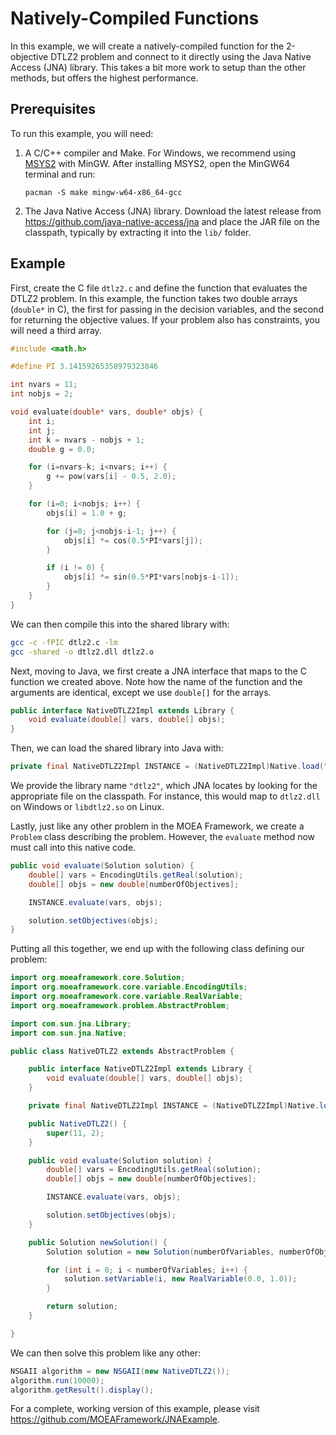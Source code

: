 # Natively-Compiled Functions

In this example, we will create a natively-compiled function for the 2-objective DTLZ2 problem and connect to it
directly using the Java Native Access (JNA) library.  This takes a bit more work to setup than the other methods,
but offers the highest performance.

## Prerequisites

To run this example, you will need:

1. A C/C++ compiler and Make.  For Windows, we recommend using [MSYS2](https://www.msys2.org/) with MinGW.  After
   installing MSYS2, open the MinGW64 terminal and run:
   ```
   pacman -S make mingw-w64-x86_64-gcc
   ```
   
2. The Java Native Access (JNA) library.  Download the latest release from https://github.com/java-native-access/jna
   and place the JAR file on the classpath, typically by extracting it into the `lib/` folder.

## Example

First, create the C file `dtlz2.c` and define the function that evaluates the DTLZ2 problem.  In this example, the
function takes two double arrays (`double*` in C), the first for passing in the decision variables, and the second
for returning the objective values.  If your problem also has constraints, you will need a third array.

<!-- c:https://raw.githubusercontent.com/MOEAFramework/JNAExample/main/dtlz2.c [18:46] -->

```c
#include <math.h>

#define PI 3.14159265358979323846

int nvars = 11;
int nobjs = 2;

void evaluate(double* vars, double* objs) {
    int i;
    int j;
    int k = nvars - nobjs + 1;
    double g = 0.0;

    for (i=nvars-k; i<nvars; i++) {
        g += pow(vars[i] - 0.5, 2.0);
    }

    for (i=0; i<nobjs; i++) {
        objs[i] = 1.0 + g;

        for (j=0; j<nobjs-i-1; j++) {
            objs[i] *= cos(0.5*PI*vars[j]);
        }

        if (i != 0) {
            objs[i] *= sin(0.5*PI*vars[nobjs-i-1]);
        }
    }
}
```

We can then compile this into the shared library with:

```bash
gcc -c -fPIC dtlz2.c -lm
gcc -shared -o dtlz2.dll dtlz2.o
```

Next, moving to Java, we first create a JNA interface that maps to the C function we created above.  Note how the
name of the function and the arguments are identical, except we use `double[]` for the arrays.

<!-- java:https://raw.githubusercontent.com/MOEAFramework/JNAExample/main/src/main/java/NativeDTLZ2.java [31:33] -->

```java
public interface NativeDTLZ2Impl extends Library {
    void evaluate(double[] vars, double[] objs);
}
```

Then, we can load the shared library into Java with:

<!-- java:https://raw.githubusercontent.com/MOEAFramework/JNAExample/main/src/main/java/NativeDTLZ2.java [35:35] -->

```java
private final NativeDTLZ2Impl INSTANCE = (NativeDTLZ2Impl)Native.load("dtlz2", NativeDTLZ2Impl.class);
```

We provide the library name `"dtlz2"`, which JNA locates by looking for the appropriate file on the classpath.
For instance, this would map to `dtlz2.dll` on Windows or `libdtlz2.so` on Linux.

Lastly, just like any other problem in the MOEA Framework, we create a `Problem` class describing the problem.
However, the `evaluate` method now must call into this native code.

<!-- java:https://raw.githubusercontent.com/MOEAFramework/JNAExample/main/src/main/java/NativeDTLZ2.java [41:48] -->

```java
public void evaluate(Solution solution) {
    double[] vars = EncodingUtils.getReal(solution);
    double[] objs = new double[numberOfObjectives];

    INSTANCE.evaluate(vars, objs);

    solution.setObjectives(objs);
}
```

Putting all this together, we end up with the following class defining our problem:

<!-- java:https://raw.githubusercontent.com/MOEAFramework/JNAExample/main/src/main/java/NativeDTLZ2.java [18:] -->

```java
import org.moeaframework.core.Solution;
import org.moeaframework.core.variable.EncodingUtils;
import org.moeaframework.core.variable.RealVariable;
import org.moeaframework.problem.AbstractProblem;

import com.sun.jna.Library;
import com.sun.jna.Native;

public class NativeDTLZ2 extends AbstractProblem {

    public interface NativeDTLZ2Impl extends Library {
        void evaluate(double[] vars, double[] objs);
    }

    private final NativeDTLZ2Impl INSTANCE = (NativeDTLZ2Impl)Native.load("dtlz2", NativeDTLZ2Impl.class);

    public NativeDTLZ2() {
        super(11, 2);
    }

    public void evaluate(Solution solution) {
        double[] vars = EncodingUtils.getReal(solution);
        double[] objs = new double[numberOfObjectives];

        INSTANCE.evaluate(vars, objs);

        solution.setObjectives(objs);
    }

    public Solution newSolution() {
        Solution solution = new Solution(numberOfVariables, numberOfObjectives);

        for (int i = 0; i < numberOfVariables; i++) {
            solution.setVariable(i, new RealVariable(0.0, 1.0));
        }

        return solution;
    }

}
```

We can then solve this problem like any other:

<!-- java:https://raw.githubusercontent.com/MOEAFramework/JNAExample/main/src/main/java/Example.java [23:25] -->

```java
NSGAII algorithm = new NSGAII(new NativeDTLZ2());
algorithm.run(10000);
algorithm.getResult().display();
```

For a complete, working version of this example, please visit https://github.com/MOEAFramework/JNAExample.
